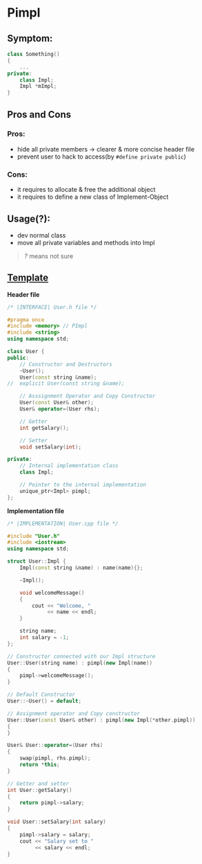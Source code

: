 # Pimpl

## Symptom:
```C++
class Something()
{
    ...
private:
    class Impl;
    Impl *mImpl;
}
```

## Pros and Cons
### Pros:
 - hide all private members -> clearer & more concise header file
 - prevent user to hack to access(by `#define private public`)

### Cons:
 - it requires to allocate & free the additional object
 - it requires to define a new class of Implement-Object

## Usage(?):
 - dev normal class
 - move all private variables and methods into Impl

 > *?* means not sure

## [Template](https://www.geeksforgeeks.org/pimpl-idiom-in-c-with-examples/)
**Header file**
```C++
/* |INTERFACE| User.h file */

#pragma once
#include <memory> // PImpl
#include <string>
using namespace std;

class User {
public:
    // Constructor and Destructors
    ~User();
    User(const string &name);
//  explicit User(const string &name);

    // Asssignment Operator and Copy Constructor
    User(const User& other);
    User& operator=(User rhs);

    // Getter
    int getSalary();

    // Setter
    void setSalary(int);

private:
    // Internal implementation class
    class Impl;

    // Pointer to the internal implementation
    unique_ptr<Impl> pimpl;
};
```

**Implementation file**
```C++
/* |IMPLEMENTATION| User.cpp file */

#include "User.h"
#include <iostream>
using namespace std;

struct User::Impl {
    Impl(const string &name) : name(name){};

    ~Impl();

    void welcomeMessage()
    {
        cout << "Welcome, "
             << name << endl;
    }

    string name;
    int salary = -1;
};

// Constructor connected with our Impl structure
User::User(string name) : pimpl(new Impl(name))
{
    pimpl->welcomeMessage();
}

// Default Constructor
User::~User() = default;

// Assignment operator and Copy constructor
User::User(const User& other) : pimpl(new Impl(*other.pimpl))
{
}

User& User::operator=(User rhs)
{
    swap(pimpl, rhs.pimpl);
    return *this;
}

// Getter and setter
int User::getSalary()
{
    return pimpl->salary;
}

void User::setSalary(int salary)
{
    pimpl->salary = salary;
    cout << "Salary set to "
         << salary << endl;
}
```



